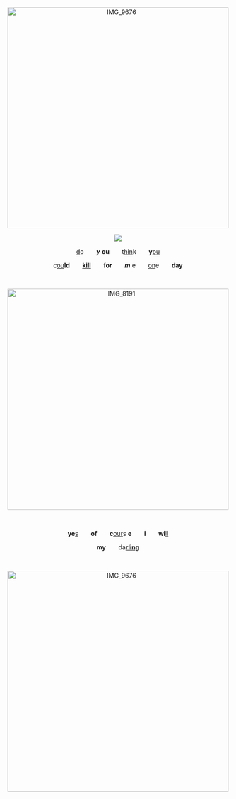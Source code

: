 <div align="center">

⠀ ⠀ ⠀ 

<img width="500" height="500" alt="IMG_9676" src="https://github.com/user-attachments/assets/20ac4434-7e60-47ae-a4e6-ac30294e6e33" />
 

![](https://komarev.com/ghpvc/?username=ryvnq&label=visitors&color=lightgrey)


<ins>d</ins>o⠀ ⠀ ***y*** **ou**⠀ ⠀ t<ins>hin</ins>k⠀ ⠀ **y**<ins>ou</ins>

c<ins>ou</ins>**ld**⠀ ⠀ <ins>**kill**</ins>⠀ ⠀ f**or**⠀ ⠀ ***m*** e⠀ ⠀ <ins>on</ins>e⠀ ⠀ **day**

⠀ ⠀ ⠀ 
⠀ ⠀ ⠀ 
⠀ ⠀ ⠀ 

<img width="500" height="500" alt="IMG_8191" src="https://github.com/user-attachments/assets/ffc92281-9014-4a52-af10-ed063854c432" />

⠀ ⠀ ⠀ 
⠀ ⠀ ⠀ 
⠀ ⠀ ⠀ 

**ye**<ins>s</ins>⠀ ⠀ **of**⠀ ⠀ **c**<ins>our</ins>s **e**⠀ ⠀ **i**⠀ ⠀ **wi**<ins>ll</ins>

**my**⠀ ⠀ da<ins>**rling**</ins>


⠀ ⠀ ⠀ 
⠀ ⠀ ⠀ 

<img width="500" height="500" alt="IMG_9676" src="https://github.com/user-attachments/assets/20ac4434-7e60-47ae-a4e6-ac30294e6e33" />
